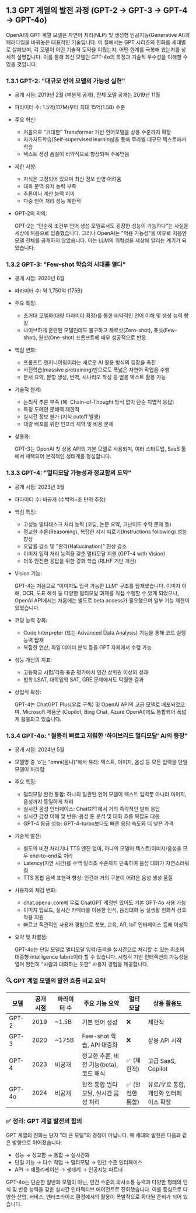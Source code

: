 ## 1.3 GPT 계열의 발전 과정 (GPT-2 → GPT-3 → GPT-4 → GPT-4o)

OpenAI의 GPT 계열 모델은 자연어 처리(NLP) 및 생성형 인공지능(Generative AI)의 패러다임을 바꿔놓은 대표적인 기술입니다. 이 절에서는 GPT 시리즈의 진화를 세대별로 살펴보며, 각 모델이 어떤 기술적 도약을 이뤘는지, 어떤 한계를 극복해 왔는지를 상세히 설명합니다. 이를 통해 최신 모델인 GPT-4o의 특징과 기술적 우수성을 이해할 수 있을 것입니다.

### 1.3.1 GPT-2: "대규모 언어 모델의 가능성 실현"

- 공개 시점: 2019년 2월 (부분적 공개), 전체 모델 공개는 2019년 11월
- 파라미터 수: 1.5억(117M)부터 최대 15억(1.5B) 수준
- 주요 혁신:

    - 처음으로 “거대한” Transformer 기반 언어모델을 상용 수준까지 확장
    - 자가지도학습(Self-supervised learning)을 통해 무라벨 대규모 텍스트에서 학습
    - 텍스트 생성 품질이 비약적으로 향상되며 주목받음

- 제한 사항:

    - 지식은 고정되어 있으며 최신 정보 반영 어려움
    - 대화 문맥 유지 능력 부족
    - 추론이나 계산 능력 미미
    - 다중 언어 처리 성능 제한적

- GPT-2의 의의:

    GPT-2는 “단순히 조건부 언어 생성 모델로서도 굉장한 성능이 가능하다”는 사실을 세상에 처음으로 입증했습니다. 그러나 OpenAI는 "악용 가능성"을 이유로 처음엔 모델 전체를 공개하지 않았습니다. 이는 LLM의 위험성을 세상에 알리는 계기가 되었습니다.



### 1.3.2 GPT-3: "Few-shot 학습의 시대를 열다"

- 공개 시점: 2020년 6월
- 파라미터 수: 약 1,750억 (175B)
- 주요 특징:

    - 초거대 모델화(대량 파라미터 확장)를 통한 비약적인 언어 이해 및 생성 능력 향상
    - 나이브하게 훈련된 모델인데도 불구하고 제로샷(Zero-shot), 퓨샷(Few-shot), 원샷(One-shot) 프롬프트에 매우 성공적으로 반응

- 핵심 변화:

    - 프롬프트 엔지니어링이라는 새로운 AI 활용 방식의 등장을 촉진
    - 사전학습(massive pretraining)만으로도 폭넓은 자연어 작업을 수행
    - 문서 요약, 문항 생성, 번역, 시나리오 작성 등 범용 텍스트 활용 가능

- 기술적 한계:

    - 논리적 추론 부족 (예: Chain-of-Thought 방식 없이 단순 지엽적 응답)
    - 특정 도메인 문해력 제한적
    - 실시간 정보 불가 (지식 cutoff 발생)
    - 대량 배포를 위한 인프라 제약 및 비용 문제

- 상용화:

    GPT-3는 OpenAI 첫 상용 API의 기본 모델로 사용되며, 여러 스타트업, SaaS 툴에서 채택되어 본격적인 생태계를 형성합니다.

### 1.3.3 GPT-4: "멀티모달 가능성과 정교함의 도약"

- 공개 시점: 2023년 3월
- 파라미터 수: 비공개 (수백억~조 단위 추정)
- 핵심 특징:

    - 고성능 멀티태스크 처리 능력 (코딩, 논문 요약, 고난이도 수학 문제 등)
    - 정교한 추론(Reasoning), 복잡한 지시 따르기(Instructions following) 성능 향상
    - 오답률 감소 및 "환각(Hallucination)" 현상 감소
    - 이미지 입력 처리 능력을 갖춘 멀티모달 지원 (GPT-4 with Vision)
    - 더욱 안전한 응답을 위한 강화 학습 (RLHF 기반 개선)

- Vision 기능:

    GPT-4는 처음으로 “이미지도 입력 가능한 LLM” 구조를 탑재했습니다. 이미지 이해, OCR, 도표 해석 등 다양한 멀티모달 과제를 직접 수행할 수 있게 되었으나, OpenAI API에서는 처음에는 별도로 beta access가 필요했으며 일부 기능 제한이 있었습니다.

- 코딩 능력 강화:

    - Code Interpreter (또는 Advanced Data Analysis) 기능을 통해 코드 실행 능력 탑재
    - 복잡한 연산, 파일 데이터 분석 등을 GPT 자체에서 수행 가능

- 성능 개선의 지표:

    - 고등학교 시험/각종 표준 평가에서 인간 상위권 이상의 성과
    - 법학 LSAT, 대학입학 SAT, GRE 문제에서도 탁월한 결과

- 상업적 확장:

    GPT-4는 ChatGPT Plus(유료 구독) 및 OpenAI API의 고급 모델로 배포되었으며, Microsoft 제품군 (Copilot, Bing Chat, Azure OpenAI)에도 통합되어 폭넓게 활용되고 있습니다.



### 1.3.4 GPT-4o: "월등히 빠르고 저렴한 ‘하이브리드 멀티모달’ AI의 등장"

- 공개 시점: 2024년 5월
- 모델명 중 ‘o’는 “omni(옴니)”에서 유래: 텍스트, 이미지, 음성 등 모든 입력을 단일 모델이 처리함
- 주요 특징:

    - 멀티모달 완전 통합: 하나의 일관된 언어 모델이 텍스트 입력뿐 아니라 이미지, 음성까지 동일하게 처리
    - 실시간 음성 인터페이스: ChatGPT에서 거의 즉각적인 발화 응답 
    - 실시간 감정 이해 및 반응: 음성 톤 분석 및 대화 흐름 복잡도 대응
    - GPT-4 동급 성능: GPT-4-turbo보다도 빠른 응답 속도와 더 낮은 가격

- 기술적 발전:

    - 별도의 비전 처리기나 TTS 엔진 없이, 하나의 모델이 텍스트/이미지/음성을 모두 end-to-end로 처리
    - Latency(지연 시간)를 수백 밀리초 수준까지 단축하여 음성 대화가 자연스러워짐
    - TTS 통합 음색 표현력 향상: 인간과 거의 구분이 어려운 음성 생성 품질

- 사용자의 체감 변화:

    - chat.openai.com에 무료 ChatGPT 계정만 있어도 기본 GPT-4o 사용 가능
    - 이미지 업로드, 실시간 카메라를 이용한 인식, 음성대화 등 실생활 친화적 상호작용 지원
    - 빠르고 직관적인 사용자 경험으로 챗봇, 교육, AR, IoT 인터페이스 등에 이상적

- 요약 및 차별점:

    GPT-4o는 단일 모델로 멀티모달 입력/출력을 실시간으로 처리할 수 있는 최초의 대중형 intelligence fabric이라 할 수 있습니다. 시청각 기반 인터랙션의 가능성을 열며 완전히 "사람과 대화하는 듯한" 사용자 경험을 제공합니다.

### 🔍 GPT 계열 모델의 발전 흐름 비교 요약

| 모델       | 공개 시점 | 파라미터 수    | 주요 기능 요약                          | 멀티모달 | 상용 활용도 |
|------------|-----------|----------------|------------------------------------------|-----------|---------------|
| GPT-2      | 2019      | ~1.5B          | 기본 언어 생성                           | ❌        | 제한적         |
| GPT-3      | 2020      | ~175B          | Few-shot 학습, API 대중화                | ❌        | 상용 API 시작 |
| GPT-4      | 2023      | 비공개         | 정교한 추론, 비전 기능(beta), 코드 해석 | ✅ (제한적) | 고급 SaaS, Copilot |
| GPT-4o     | 2024      | 비공개         | 완전 통합 멀티모달, 실시간 음성 처리     | ✅ (완전한 통합) | 유료/무료 통합, 개인화 인터페이스 확장 |

### ✅ 정리: GPT 계열 발전의 함의

GPT 계열의 진화는 단지 "더 큰 모델"의 경쟁이 아닙니다. 매 세대의 발전은 다음과 같은 방향으로 이어졌습니다:

- 성능 → 정교함 → 통합 → 실시간화
- 단일 기능 → 다수 작업 → 멀티모달 → 인간 수준 인터페이스
- API → 애플리케이션 → 생태계 → 인공지능 파트너

GPT-4o는 단순한 일반화 모델이 아닌, 인간 수준의 의사소통 능력과 다양한 형태의 인식 및 반응 능력을 갖춘 실시간 인터랙티브 에이전트로 진화했습니다. 이를 중심으로 다양한 산업, 서비스, 엔터프라이즈 환경에서의 활용이 폭발적으로 확대될 준비가 되어 있습니다.